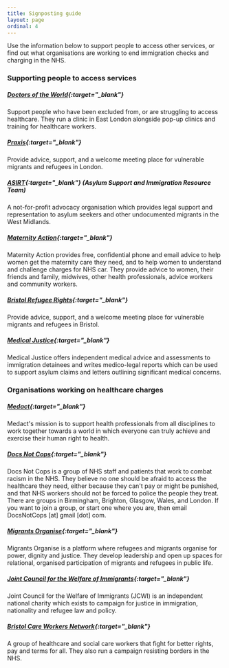 ```yaml
---
title: Signposting guide
layout: page
ordinal: 4
---
```


Use the information below to support people to access other services, or find out what organisations are working to end immigration checks and charging in the NHS.

### Supporting people to access services

##### [Doctors of the World](http://www.doctorsoftheworld.org.uk/){:target="_blank"}

Support people who have been excluded from, or are struggling to access healthcare. They run a clinic in East London alongside pop-up clinics and training for healthcare workers.

##### [Praxis](http://www.praxis.org.uk/){:target="_blank"}

Provide advice, support, and a welcome meeting place for vulnerable migrants and refugees in London.

##### [ASIRT](http://asirt.org.uk/){:target="_blank"} (Asylum Support and Immigration Resource Team)

A not-for-profit advocacy organisation which provides legal support and representation to asylum seekers and other undocumented migrants in the West Midlands.

##### [Maternity Action](https://www.maternityaction.org.uk/advice-2/maternity-care-access-advice-service/){:target="_blank"}

Maternity Action provides free, confidential phone and email advice to help women get the maternity care they need, and to help women to understand and challenge charges for NHS car. They provide advice to women, their friends and family, midwives, other health professionals, advice workers and community workers.

##### [Bristol Refugee Rights](https://www.bristolrefugeerights.org/){:target="_blank"}

Provide advice, support, and a welcome meeting place for vulnerable migrants and refugees in Bristol.

##### [Medical Justice](http://www.medicaljustice.org.uk/){:target="_blank"}

Medical Justice offers independent medical advice and assessments to immigration detainees and writes medico-legal reports which can be used to support asylum claims and letters outlining significant medical concerns.

### Organisations working on healthcare charges

##### [Medact](https://www.medact.org/){:target="_blank"}

Medact's mission is to support health professionals from all disciplines to work together towards a world in which everyone can truly achieve and exercise their human right to health.

##### [Docs Not Cops](http://www.docsnotcops.co.uk/){:target="_blank"}

Docs Not Cops is a group of NHS staff and patients that work to combat racism in the NHS. They believe no one should be afraid to access the healthcare they need, either because they can't pay or might be punished, and that NHS workers should not be forced to police the people they treat. There are groups in Birmingham, Brighton, Glasgow, Wales, and London. If you want to join a group, or start one where you are, then email DocsNotCops [at] gmail [dot] com.

##### [Migrants Organise](https://www.migrantsorganise.org/){:target="_blank"}

Migrants Organise is a platform where refugees and migrants organise for power, dignity and justice. They develop leadership and open up spaces for relational, organised participation of migrants and refugees in public life.

##### [Joint Council for the Welfare of Immigrants](http://www.jcwi.org.uk/){:target="_blank"}

Joint Council for the Welfare of Immigrants (JCWI) is an independent national charity which exists to campaign for justice in immigration, nationality and refugee law and policy.

##### [Bristol Care Workers Network](https://bristolcareworkersnetwork.org/){:target="_blank"}

A group of healthcare and social care workers that fight for better rights, pay and terms for all. They also run a campaign resisting borders in the NHS.
